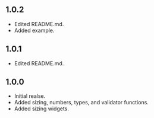 ## 1.0.2

- Edited README.md.
- Added example.

## 1.0.1

- Edited README.md.

## 1.0.0

- Initial realse.
- Added sizing, numbers, types, and validator functions.
- Added sizing widgets.
